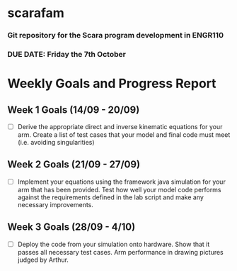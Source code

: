 # scarafam
### Git repository for the Scara program development in ENGR110 
### DUE DATE: Friday the 7th October

# Weekly Goals and Progress Report

## Week 1 Goals (14/09 - 20/09)
- [ ] Derive the appropriate direct and inverse kinematic equations for your
arm. Create a list of test cases that your model and final code must meet
(i.e. avoiding singularities)

## Week 2 Goals (21/09 - 27/09)
- [ ] Implement your equations using the framework java simulation for your
arm that has been provided. Test how well your model code performs
against the requirements defined in the lab script and make any necessary
improvements.

## Week 3 Goals (28/09 - 4/10)
- [ ] Deploy the code from your simulation onto hardware. Show that it passes
all necessary test cases. Arm performance in drawing pictures judged by
Arthur.
